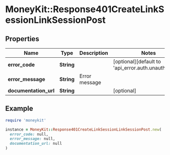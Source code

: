 # MoneyKit::Response401CreateLinkSessionLinkSessionPost

## Properties

| Name | Type | Description | Notes |
| ---- | ---- | ----------- | ----- |
| **error_code** | **String** |  | [optional][default to &#39;api_error.auth.unauthorized&#39;] |
| **error_message** | **String** | Error message |  |
| **documentation_url** | **String** |  | [optional] |

## Example

```ruby
require 'moneykit'

instance = MoneyKit::Response401CreateLinkSessionLinkSessionPost.new(
  error_code: null,
  error_message: null,
  documentation_url: null
)
```

